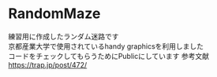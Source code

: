 # RandomMaze
練習用に作成したランダム迷路です  
京都産業大学で使用されているhandy graphicsを利用しました  
コードをチェックしてもらうためにPublicにしています
参考文献
https://trap.jp/post/472/

